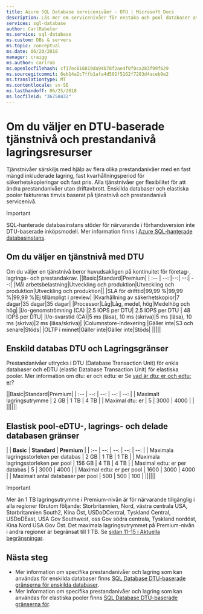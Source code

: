 ```yaml
---
title: Azure SQL Database servicenivåer - DTU | Microsoft Docs
description: Läs mer om servicenivåer för enstaka och pool databaser att tillhandahålla prestandanivåer och lagringsstorlek.
services: sql-database
author: CarlRabeler
ms.service: sql-database
ms.custom: DBs & servers
ms.topic: conceptual
ms.date: 06/20/2018
manager: craigg
ms.author: carlrab
ms.openlocfilehash: cf17ec616819da94678f2ae4f0f0ca283f99f629
ms.sourcegitcommit: 6eb14a2c7ffb1afa4d502f5162f7283d4aceb9e2
ms.translationtype: MT
ms.contentlocale: sv-SE
ms.lasthandoff: 06/25/2018
ms.locfileid: "36750432"
---
```

# <a name="choosing-a-dtu-based-service-tier-performance-level-and-storage-resources"></a>Om du väljer en DTU-baserade tjänstnivå och prestandanivå lagringsresurser 

Tjänstnivåer särskiljs med hjälp av flera olika prestandanivåer med en fast mängd inkluderade lagring, fast kvarhållningsperiod för säkerhetskopieringar och fast pris. Alla tjänstnivåer ger flexibilitet för att ändra prestandanivåer utan driftavbrott. Enskilda databaser och elastiska pooler faktureras timvis baserat på tjänstnivå och prestandanivå servicenivå.

> [!IMPORTANT]
> SQL-hanterade databasinstans stöder för närvarande i förhandsversion inte DTU-baserade inköpsmodell. Mer information finns i [Azure SQL-hanterade databasinstans](sql-database-managed-instance.md). 

## <a name="choosing-a-dtu-based-service-tier"></a>Om du väljer en tjänstnivå med DTU

Om du väljer en tjänstnivå beror huvudsakligen på kontinuitet för företag-, lagrings- och prestandakrav.
||Basic|Standard|Premium|
| :-- | --: |--:| --:| --:| 
|Mål arbetsbelastning|Utveckling och produktion|Utveckling och produktion|Utveckling och produktion||
|SLA för drifttid|99,99 %|99,99 %|99,99 %|Ej tillämpligt i preview|
|Kvarhållning av säkerhetskopior|7 dagar|35 dagar|35 dagar|
|Processor|Låg|Låg, medel, hög|Medelhög och hög|
|I/o-genomströmning (CA) |2.5 IOPS per DTU| 2.5 IOPS per DTU | 48 IOPS per DTU|
|I/o-svarstid (CA)|5 ms (läsa), 10 ms (skriva)|5 ms (läsa), 10 ms (skriva)|2 ms (läsa/skriva)|
|Columnstore-indexering |Gäller inte|S3 och senare|Stöds|
|OLTP i minnet|Gäller inte|Gäller inte|Stöds|
|||||

## <a name="single-database-dtu-and-storage-limits"></a>Enskild databas DTU och Lagringsgränser

Prestandanivåer uttrycks i DTU (Database Transaction Unit) för enkla databaser och eDTU (elastic Database Transaction Unit) för elastiska pooler. Mer information om dtu: er och edtu: er Se [vad är dtu: er och edtu: er](sql-database-service-tiers.md#what-are-database-transaction-units-dtus)?

||Basic|Standard|Premium|
| :-- | --: | --: | --: | --: |
| Maximalt lagringsutrymme | 2 GB | 1 TB | 4 TB  | 
| Maximal dtu: er | 5 | 3000 | 4000 | |
||||||

## <a name="elastic-pool-edtu-storage-and-pooled-database-limits"></a>Elastisk pool-eDTU-, lagrings- och delade databasen gränser

| | **Basic** | **Standard** | **Premium** | 
| :-- | --: | --: | --: | --: |
| Maximala lagringsstorleken per databas  | 2 GB | 1 TB | 1 TB | 
| Maximala lagringsstorleken per pool | 156 GB | 4 TB | 4 TB | 
| Maximal edtu: er per databas | 5 | 3000 | 4000 | 
| Maximal edtu: er per pool | 1600 | 3000 | 4000 | 
| Maximalt antal databaser per pool | 500  | 500 | 100 | 
||||||

> [!IMPORTANT]
> Mer än 1 TB lagringsutrymme i Premium-nivån är för närvarande tillgänglig i alla regioner förutom följande: Storbritannien, Nord, västra centrala USA, Storbritannien South2, Kina Öst, USDoDCentral, Tyskland Central, USDoDEast, USA Gov Southwest, oss Gov södra centrala, Tyskland nordöst, Kina Nord USA Gov Öst. Det maximala lagringsutrymmet på Premium-nivån i andra regioner är begränsat till 1 TB. Se [sidan 11-15 i Aktuella begränsningar](sql-database-dtu-resource-limits-single-databases.md#single-database-limitations-of-p11-and-p15-when-the-maximum-size-greater-than-1-tb).  

## <a name="next-steps"></a>Nästa steg

- Mer information om specifika prestandanivåer och lagring som kan användas för enskilda databaser finns [SQL Database DTU-baserade gränserna för enskilda databaser](sql-database-dtu-resource-limits-single-databases.md#single-database-storage-sizes-and-performance-levels).
- Mer information om specifika prestandanivåer och lagring som kan användas för elastiska pooler finns [SQL Database DTU-baserade gränserna för](sql-database-dtu-resource-limits-elastic-pools.md#elastic-pool-storage-sizes-and-performance-levels).
